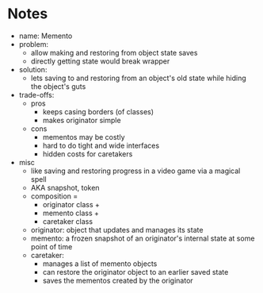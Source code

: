 # Notes

- name: Memento
- problem:
  - allow making and restoring from object state saves
  - directly getting state would break wrapper
- solution:
  - lets saving to and restoring from an object's old state while hiding the object's guts
- trade-offs:
  - pros
    - keeps casing borders (of classes)
    - makes originator simple
  - cons
    - mementos may be costly
    - hard to do tight and wide interfaces
    - hidden costs for caretakers
- misc
  - like saving and restoring progress in a video game via a magical spell
  - AKA snapshot, token
  - composition =
    - originator class +
    - memento class +
    - caretaker class
  - originator: object that updates and manages its state
  - memento: a frozen snapshot of an originator's internal state at some point of time
  - caretaker:
    - manages a list of memento objects
    - can restore the originator object to an earlier saved state
    - saves the mementos created by the originator
